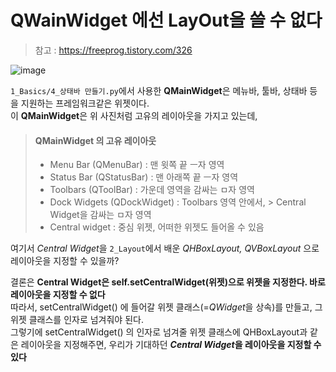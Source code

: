 # QWainWidget 에선 LayOut을 쓸 수 없다

> 참고 : https://freeprog.tistory.com/326

![image](https://user-images.githubusercontent.com/48408417/119757490-fc036f00-bedf-11eb-8d8e-44cce91004a3.png)

```1_Basics/4_상태바 만들기.py```에서 사용한 **QMainWidget**은 메뉴바, 툴바, 상태바 등을 지원하는 프레임워크같은 위젯이다.  
이 **QMainWidget**은 위 사진처럼 고유의 레이아웃을 가지고 있는데, 

> #### QMainWidget 의 고유 레이아웃 
> 
> - Menu Bar (QMenuBar) : 맨 윗쪽 끝 ㅡ자 영역
> - Status Bar (QStatusBar) : 맨 아래쪽 끝 ㅡ자 영역
> - Toolbars (QToolBar) : 가운데 영역을 감싸는 ㅁ자 영역
> - Dock Widgets (QDockWidget) : Toolbars 영역 안에서, > Central Widget을 감싸는 ㅁ자 영역
> - Central widget : 중심 위젯, 어떠한 위젯도 들어올 수 있음

여기서 *Central Widget*을 ```2_Layout```에서 배운 *QHBoxLayout, QVBoxLayout* 으로 레이아웃을 지정할 수 있을까? 

결론은 **Central Widget은 self.setCentralWidget(위젯)으로 위젯을 지정한다. 바로 레이아웃을 지정할 수 없다**  
따라서, setCentralWidget() 에 들어갈 위젯 클래스(=*QWidget*을 상속)를 만들고, 그 위젯 클래스를 인자로 넘겨줘야 된다.  
그렇기에 setCentralWidget() 의 인자로 넘겨줄 위젯 클래스에 QHBoxLayout과 같은 레이아웃을 지정해주면, 우리가 기대하던 ***Central Widget*을 레이아웃을 지정할 수 있다**

